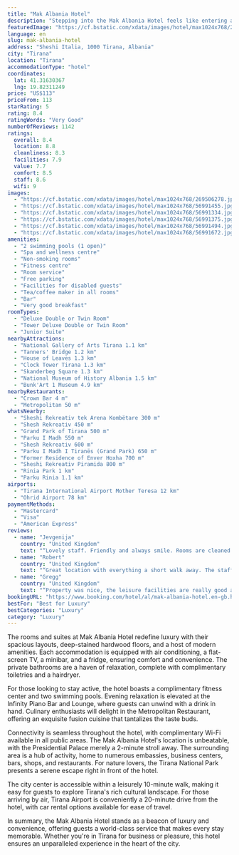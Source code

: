 ```yaml
---
title: "Mak Albania Hotel"
description: "Stepping into the Mak Albania Hotel feels like entering a realm of sophistication and top-tier hospitality, a five-star gem in the bustling heart of Tirana."
featuredImage: "https://cf.bstatic.com/xdata/images/hotel/max1024x768/269506278.jpg?k=a5b91194484965b145a91f714dc4945bc647851aa59cdab84ed433eb06b8b78a&o=&hp=1"
language: en
slug: mak-albania-hotel
address: "Sheshi Italia, 1000 Tirana, Albania"
city: "Tirana"
location: "Tirana"
accommodationType: "hotel"
coordinates:
  lat: 41.31630367
  lng: 19.82311249
price: "US$113"
priceFrom: 113
starRating: 5
rating: 8.4
ratingWords: "Very Good"
numberOfReviews: 1142
ratings:
  overall: 8.4
  location: 8.8
  cleanliness: 8.3
  facilities: 7.9
  value: 7.7
  comfort: 8.5
  staff: 8.6
  wifi: 9
images:
  - "https://cf.bstatic.com/xdata/images/hotel/max1024x768/269506278.jpg?k=a5b91194484965b145a91f714dc4945bc647851aa59cdab84ed433eb06b8b78a&o=&hp=1"
  - "https://cf.bstatic.com/xdata/images/hotel/max1024x768/56991455.jpg?k=cfce17643ef2419e9be660a955af179e5d164c86cca0d591cf8f6ad7e0f479b1&o=&hp=1"
  - "https://cf.bstatic.com/xdata/images/hotel/max1024x768/56991334.jpg?k=20ffcd6666e0525771c0246dc5d75ee739a932e4c0f5bc1f258b2ab54fe13ef4&o=&hp=1"
  - "https://cf.bstatic.com/xdata/images/hotel/max1024x768/56991375.jpg?k=ac32ba64b46a56f140c37002f00e6d0f86e3242cb3626de0a72630e8e38e5471&o=&hp=1"
  - "https://cf.bstatic.com/xdata/images/hotel/max1024x768/56991494.jpg?k=71a7ac118124d41a6c52a89938280854b29d61ed7b711e86a7ce3bb8acbdda38&o=&hp=1"
  - "https://cf.bstatic.com/xdata/images/hotel/max1024x768/56991672.jpg?k=c8b8f3c59e8a58bdb38c7bb8bc0ded049abb5c31546cf87d23d8890b505f4016&o=&hp=1"
amenities:
  - "2 swimming pools (1 open)"
  - "Spa and wellness centre"
  - "Non-smoking rooms"
  - "Fitness centre"
  - "Room service"
  - "Free parking"
  - "Facilities for disabled guests"
  - "Tea/coffee maker in all rooms"
  - "Bar"
  - "Very good breakfast"
roomTypes:
  - "Deluxe Double or Twin Room"
  - "Tower Deluxe Double or Twin Room"
  - "Junior Suite"
nearbyAttractions:
  - "National Gallery of Arts Tirana 1.1 km"
  - "Tanners' Bridge 1.2 km"
  - "House of Leaves 1.3 km"
  - "Clock Tower Tirana 1.3 km"
  - "Skanderbeg Square 1.3 km"
  - "National Museum of History Albania 1.5 km"
  - "Bunk'Art 1 Museum 4.9 km"
nearbyRestaurants:
  - "Crown Bar 4 m"
  - "Metropolitan 50 m"
whatsNearby:
  - "Sheshi Rekreativ tek Arena Kombëtare 300 m"
  - "Shesh Rekreativ 450 m"
  - "Grand Park of Tirana 500 m"
  - "Parku I Madh 550 m"
  - "Shesh Rekreativ 600 m"
  - "Parku I Madh I Tiranës (Grand Park) 650 m"
  - "Former Residence of Enver Hoxha 700 m"
  - "Sheshi Rekreativ Piramida 800 m"
  - "Rinia Park 1 km"
  - "Parku Rinia 1.1 km"
airports:
  - "Tirana International Airport Mother Teresa 12 km"
  - "Ohrid Airport 78 km"
paymentMethods:
  - "Mastercard"
  - "Visa"
  - "American Express"
reviews:
  - name: "Jevgenija"
    country: "United Kingdom"
    text: "“Lovely staff. Friendly and always smile. Rooms are cleaned every day,new bedding,new towels,new toiletries if needed.”"
  - name: "Robert"
    country: "United Kingdom"
    text: "“Great location with everything a short walk away. The staff were very pleasant and helpful. Loved the comfort of the room and the buffet breakfast was very nice.”"
  - name: "Gregg"
    country: "United Kingdom"
    text: "“Property was nice, the leisure facilities are really good and great breakfast. Staff nice”"
bookingURL: "https://www.booking.com/hotel/al/mak-albania-hotel.en-gb.html?aid=8035640"
bestFor: "Best for Luxury"
bestCategories: "Luxury"
category: "Luxury"
---
```


The rooms and suites at Mak Albania Hotel redefine luxury with their spacious layouts, deep-stained hardwood floors, and a host of modern amenities. Each accommodation is equipped with air conditioning, a flat-screen TV, a minibar, and a fridge, ensuring comfort and convenience. The private bathrooms are a haven of relaxation, complete with complimentary toiletries and a hairdryer.

For those looking to stay active, the hotel boasts a complimentary fitness center and two swimming pools. Evening relaxation is elevated at the Infinity Piano Bar and Lounge, where guests can unwind with a drink in hand. Culinary enthusiasts will delight in the Metropolitan Restaurant, offering an exquisite fusion cuisine that tantalizes the taste buds.

Connectivity is seamless throughout the hotel, with complimentary Wi-Fi available in all public areas. The Mak Albania Hotel's location is unbeatable, with the Presidential Palace merely a 2-minute stroll away. The surrounding area is a hub of activity, home to numerous embassies, business centers, bars, shops, and restaurants. For nature lovers, the Tirana National Park presents a serene escape right in front of the hotel.

The city center is accessible within a leisurely 10-minute walk, making it easy for guests to explore Tirana's rich cultural landscape. For those arriving by air, Tirana Airport is conveniently a 20-minute drive from the hotel, with car rental options available for ease of travel.

In summary, the Mak Albania Hotel stands as a beacon of luxury and convenience, offering guests a world-class service that makes every stay memorable. Whether you're in Tirana for business or pleasure, this hotel ensures an unparalleled experience in the heart of the city.